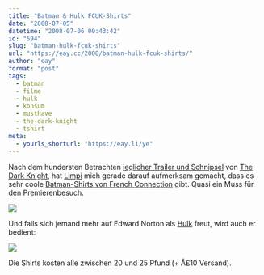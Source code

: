 ```yaml
---
title: "Batman & Hulk FCUK-Shirts"
date: "2008-07-05"
datetime: "2008-07-06 00:43:42"
id: "594"
slug: "batman-hulk-fcuk-shirts"
url: "https://eay.cc/2008/batman-hulk-fcuk-shirts/"
author: "eay"
format: "post"
tags:
  - batman
  - filme
  - hulk
  - konsum
  - musthave
  - the-dark-knight
  - tshirt
meta:
  - yourls_shorturl: "https://eay.li/ye"
---
```


Nach dem hundersten Betrachten [jeglicher Trailer und Schnipsel](http://blog.affenheimtheater.de/tag/the-dark-knight/) von [The Dark Knight](http://www.imdb.com/title/tt0468569/), hat [Limpi](http://spaetz.eayz.net/) mich gerade darauf aufmerksam gemacht, dass es sehr coole [Batman-Shirts von French Connection](http://www.frenchconnection.com/category/mens+batmantees/batman+tees.htm) gibt. Quasi ein Muss für den Premierenbesuch.

[![](/uploads/2008/fcukbatman.jpg)](http://www.frenchconnection.com/category/mens+batmantees/batman+tees.htm)

Und falls sich jemand mehr auf Edward Norton als [Hulk](http://www.imdb.com/title/tt0800080/) freut, wird auch er bedient:

[![](/uploads/2008/fcukhulk.jpg)](http://www.frenchconnection.com/category/mens+hulktees/hulk+tees.htm)

Die Shirts kosten alle zwischen 20 und 25 Pfund (+ Â£10 Versand).
